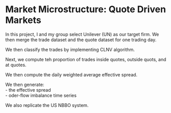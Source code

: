 # Market Microstructure: Quote Driven Markets
<p>In this project, I and my group select Unilever (UN) as our target firm. We then merge the trade dataset and the quote dataset for one trading day.
<p>We then classify the trades by implementing CLNV algorithm.
<p>Next, we compute teh proportion of trades inside quotes, outside quots, and at quotes.
<p>We then compute the daily weighted average effective spread.
<p>We then generate:
<br>- the effective spread
<br>- oder-flow imbalance time series
<p>We also replicate the US NBBO system.
